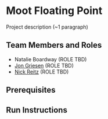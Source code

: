 # Moot Floating Point

Project description (~1 paragraph)

## Team Members and Roles

* Natalie Boardway (ROLE TBD)
* [Jon Griesen](https://github.com/griesenj/CIS641-HW2-Griesen) (ROLE TBD)
* [Nick Reitz](https://github.com/Reitzn/CIS641-HW2-Reitz) (ROLE TBD)

## Prerequisites

## Run Instructions
